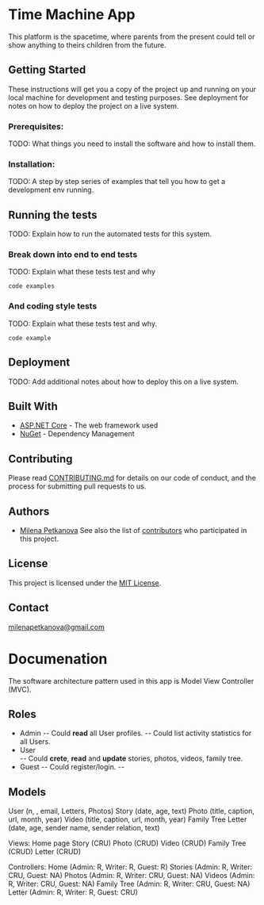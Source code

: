 # Time Machine App

This platform is the spacetime, where parents from the present could tell or show anything to theirs children from the future.

## Getting Started
These instructions will get you a copy of the project up and running on your local machine for development and testing purposes. See deployment for notes on how to deploy the project on a live system.

### Prerequisites:
TODO: What things you need to install the software and how to install them.

### Installation:
TODO: A step by step series of examples that tell you how to get a development env running.

## Running the tests
TODO: Explain how to run the automated tests for this system.

### Break down into end to end tests
TODO: Explain what these tests test and why
```
code examples
```

### And coding style tests
TODO: Explain what these tests test and why.
```
code example
```

## Deployment
TODO: Add additional notes about how to deploy this on a live system.

## Built With
- [ASP.NET Core](https://www.asp.net/core/overview/aspnet-vnext) - The web framework used
- [NuGet](https://www.nuget.org/) - Dependency Management

## Contributing
Please read [CONTRIBUTING.md]() for details on our code of conduct, and the process for submitting pull requests to us.

## Authors
- [Milena Petkanova](https://github.com/MilenaPetkanova)
See also the list of [contributors](https://github.com/MilenaPetkanova/time-machine-app/graphs/contributors) who participated in this project.

## License
This project is licensed under the [MIT License](https://opensource.org/licenses/MIT).

## Contact
milenapetkanova@gmail.com

# Documenation
The software architecture pattern used in this app is Model View Controller (MVC).

## Roles
- Admin 
-- Could **read** all User profiles.
-- Could list activity statistics for all Users.
- User  
-- Could **crete**, **read** and **update** stories, photos, videos, family tree. 
- Guest 
-- Could register/login.
-- 

## Models
User (n, , email, Letters, Photos) 
Story (date, age, text)
Photo (title, caption, url, month, year)
Video (title, caption, url, month, year)
Family Tree 
Letter (date, age, sender name, sender relation, text)

Views:
Home page 
Story (CRU)
Photo (CRUD)
Video (CRUD)
Family Tree (CRUD)
Letter (CRUD)

Controllers:
Home (Admin: R, Writer: R, Guest: R)
Stories (Admin: R, Writer: CRU, Guest: NA)
Photos (Admin: R, Writer: CRU, Guest: NA)
Videos (Admin: R, Writer: CRU, Guest: NA)
Family Tree (Admin: R, Writer: CRU, Guest: NA)
Letter (Admin: R, Writer: R, Guest: CRU)




